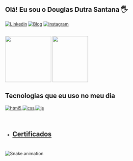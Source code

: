 ## Olá! Eu sou o Douglas Dutra Santana 🖐️

[![Linkedin](https://img.shields.io/badge/LinkedIn-0077B5?style=for-the-badge&logo=linkedin&logoColor=white)](https://www.linkedin.com/in/douglasdsantana/)
[![Blog](https://img.shields.io/website?label=Portfólio&style=for-the-badge&url=http://douglasdeveloper.epizy.com/)](http://douglasdeveloper.epizy.com)
[![Instagram](https://img.shields.io/badge/Instagram-E4405F?style=for-the-badge&logo=instagram&logoColor=white)](https://instagram.com/dougdsantana)<br/><br/>

<img height="150em" src="https://github-readme-stats.vercel.app/api?username=douglasdsantana&show_icons=true&theme=dracula&include_all_commits=true&count_private=true"/> <img height="150em" width="48%" src="https://github-readme-stats.vercel.app/api/top-langs/?username=douglasdsantana&layout=compact&langs_count=7&theme=radical"/>

## Tecnologias que eu uso no meu dia
<a href="https://github.com/douglasdsantana">
<div style="display: inline_block">
  <img align="center" alt="html5" src="https://img.shields.io/badge/HTML5-E34F26?style=for-the-badge&logo=html5&logoColor=white" />
  <img align="center" alt="css" src="https://img.shields.io/badge/CSS3-1572B6?style=for-the-badge&logo=css3&logoColor=white" />
  <img align="center" alt="js" src="https://img.shields.io/badge/JavaScript-F7DF1E?style=for-the-badge&logo=javascript&logoColor=black" /><br/><br/><br/>
  </div>



- ## [Certificados](https://github.com/douglasdsantana/Certificates)<br/><br/>

![Snake animation](https://github.com/douglasdsantana/douglasdsantana/blob/output/github-contribution-grid-snake.svg)


